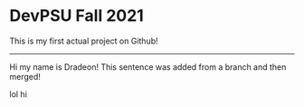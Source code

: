 # DevPSU Fall 2021
This is my first actual project on Github!

---------------------------------------------

Hi my name is Dradeon! This sentence was added from a branch and then merged! 































lol hi
